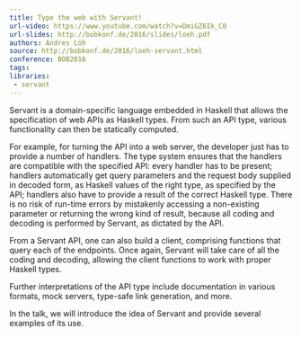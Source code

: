 ```yaml
---
title: Type the web with Servant!
url-video: https://www.youtube.com/watch?v=DmiGZ6Ik_C0
url-slides: http://bobkonf.de/2016/slides/loeh.pdf
authors: Andres Löh
source: http://bobkonf.de/2016/loeh-servant.html
conference: BOB2016
tags:
libraries:
 - servant
---
```


Servant is a domain-specific language embedded in Haskell that allows the specification of web APIs as Haskell types. From such an API type, various functionality can then be statically computed.

For example, for turning the API into a web server, the developer just has to provide a number of handlers. The type system ensures that the handlers are compatible with the specified API: every handler has to be present; handlers automatically get query parameters and the request body supplied in decoded form, as Haskell values of the right type, as specified by the API; handlers also have to provide a result of the correct Haskell type. There is no risk of run-time errors by mistakenly accessing a non-existing parameter or returning the wrong kind of result, because all coding and decoding is performed by Servant, as dictated by the API.

From a Servant API, one can also build a client, comprising functions that query each of the endpoints. Once again, Servant will take care of all the coding and decoding, allowing the client functions to work with proper Haskell types.

Further interpretations of the API type include documentation in various formats, mock servers, type-safe link generation, and more.

In the talk, we will introduce the idea of Servant and provide several examples of its use.
